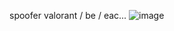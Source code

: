 spoofer valorant / be / eac... 
![image](https://user-images.githubusercontent.com/57631903/227749229-1197c510-d869-4c1e-9bc7-ebc75a2f474b.png)
